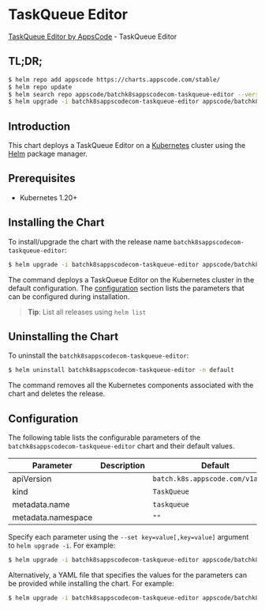 # TaskQueue Editor

[TaskQueue Editor by AppsCode](https://appscode.com) - TaskQueue Editor

## TL;DR;

```bash
$ helm repo add appscode https://charts.appscode.com/stable/
$ helm repo update
$ helm search repo appscode/batchk8sappscodecom-taskqueue-editor --version=v0.27.0
$ helm upgrade -i batchk8sappscodecom-taskqueue-editor appscode/batchk8sappscodecom-taskqueue-editor -n default --create-namespace --version=v0.27.0
```

## Introduction

This chart deploys a TaskQueue Editor on a [Kubernetes](http://kubernetes.io) cluster using the [Helm](https://helm.sh) package manager.

## Prerequisites

- Kubernetes 1.20+

## Installing the Chart

To install/upgrade the chart with the release name `batchk8sappscodecom-taskqueue-editor`:

```bash
$ helm upgrade -i batchk8sappscodecom-taskqueue-editor appscode/batchk8sappscodecom-taskqueue-editor -n default --create-namespace --version=v0.27.0
```

The command deploys a TaskQueue Editor on the Kubernetes cluster in the default configuration. The [configuration](#configuration) section lists the parameters that can be configured during installation.

> **Tip**: List all releases using `helm list`

## Uninstalling the Chart

To uninstall the `batchk8sappscodecom-taskqueue-editor`:

```bash
$ helm uninstall batchk8sappscodecom-taskqueue-editor -n default
```

The command removes all the Kubernetes components associated with the chart and deletes the release.

## Configuration

The following table lists the configurable parameters of the `batchk8sappscodecom-taskqueue-editor` chart and their default values.

|     Parameter      | Description |                   Default                    |
|--------------------|-------------|----------------------------------------------|
| apiVersion         |             | <code>batch.k8s.appscode.com/v1alpha1</code> |
| kind               |             | <code>TaskQueue</code>                       |
| metadata.name      |             | <code>taskqueue</code>                       |
| metadata.namespace |             | <code>""</code>                              |


Specify each parameter using the `--set key=value[,key=value]` argument to `helm upgrade -i`. For example:

```bash
$ helm upgrade -i batchk8sappscodecom-taskqueue-editor appscode/batchk8sappscodecom-taskqueue-editor -n default --create-namespace --version=v0.27.0 --set apiVersion=batch.k8s.appscode.com/v1alpha1
```

Alternatively, a YAML file that specifies the values for the parameters can be provided while
installing the chart. For example:

```bash
$ helm upgrade -i batchk8sappscodecom-taskqueue-editor appscode/batchk8sappscodecom-taskqueue-editor -n default --create-namespace --version=v0.27.0 --values values.yaml
```
